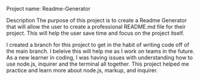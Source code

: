 Project name: Readme-Generator

Description
The purpose of this project is to create a Readme Generator that will allow the user to create a professional README.md file for their project. This will help the user save time and focus on the project itself.

I created a branch for this project to get in the habit of writing code off of the main branch. I beleive this will help me as I work on teams in the future. 
As a new learner in coding, I was having issues with understanding how to use node.js, inquirer and the terminal all together. This project helped me practice and learn more about node.js, markup, and inquirer. 
